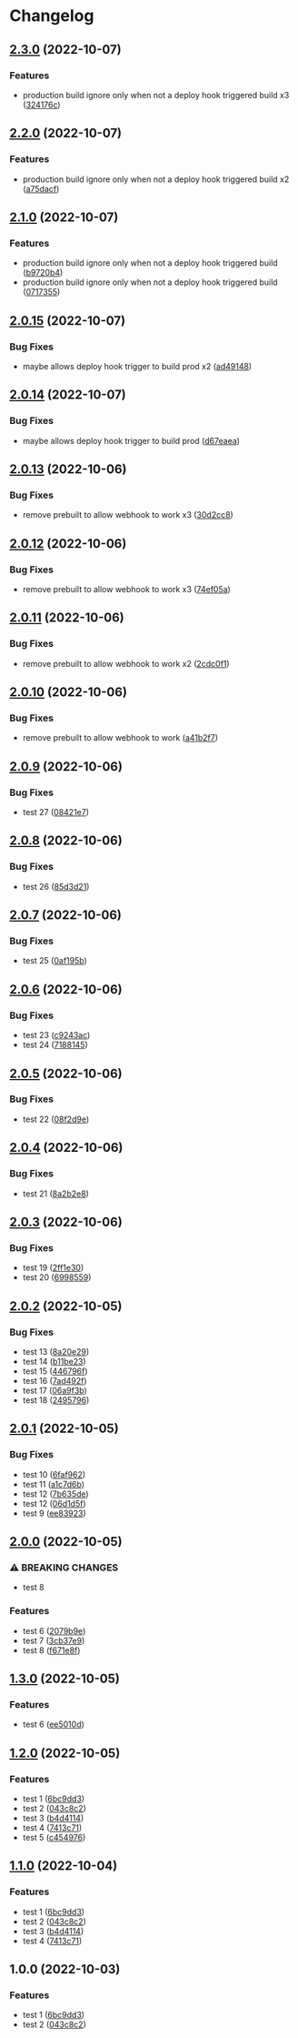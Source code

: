 # Changelog

## [2.3.0](https://github.com/srweeks/github-actions/compare/v2.2.0...v2.3.0) (2022-10-07)


### Features

* production build ignore only when not a deploy hook triggered build x3 ([324176c](https://github.com/srweeks/github-actions/commit/324176c422a319b7e4ba11238f4e9c5efc75f0e9))

## [2.2.0](https://github.com/srweeks/github-actions/compare/v2.1.0...v2.2.0) (2022-10-07)


### Features

* production build ignore only when not a deploy hook triggered build x2 ([a75dacf](https://github.com/srweeks/github-actions/commit/a75dacff59852b8bffff28f072ff79686cf0543d))

## [2.1.0](https://github.com/srweeks/github-actions/compare/v2.0.15...v2.1.0) (2022-10-07)


### Features

* production build ignore only when not a deploy hook triggered build ([b9720b4](https://github.com/srweeks/github-actions/commit/b9720b40489b6ede925cfe9f79fa5cef36e2933b))
* production build ignore only when not a deploy hook triggered build ([0717355](https://github.com/srweeks/github-actions/commit/07173559a2d0b13729d5eec7bdcdaf6ebfec0a08))

## [2.0.15](https://github.com/srweeks/github-actions/compare/v2.0.14...v2.0.15) (2022-10-07)


### Bug Fixes

* maybe allows deploy hook trigger to build prod x2 ([ad49148](https://github.com/srweeks/github-actions/commit/ad49148a84cabe29b90dd4a851c57b45f2300301))

## [2.0.14](https://github.com/srweeks/github-actions/compare/v2.0.13...v2.0.14) (2022-10-07)


### Bug Fixes

* maybe allows deploy hook trigger to build prod ([d67eaea](https://github.com/srweeks/github-actions/commit/d67eaeae3bf147363540de77a8f8c733fe2bc121))

## [2.0.13](https://github.com/srweeks/github-actions/compare/v2.0.12...v2.0.13) (2022-10-06)


### Bug Fixes

* remove prebuilt to allow webhook to work x3 ([30d2cc8](https://github.com/srweeks/github-actions/commit/30d2cc823029cf30fc6f02857e4e3815c320e3b8))

## [2.0.12](https://github.com/srweeks/github-actions/compare/v2.0.11...v2.0.12) (2022-10-06)


### Bug Fixes

* remove prebuilt to allow webhook to work x3 ([74ef05a](https://github.com/srweeks/github-actions/commit/74ef05afa5228a1bd46f790b1459620781329920))

## [2.0.11](https://github.com/srweeks/github-actions/compare/v2.0.10...v2.0.11) (2022-10-06)


### Bug Fixes

* remove prebuilt to allow webhook to work x2 ([2cdc0f1](https://github.com/srweeks/github-actions/commit/2cdc0f17bfd1e0cf27aca14550feb767eda2ce32))

## [2.0.10](https://github.com/srweeks/github-actions/compare/v2.0.9...v2.0.10) (2022-10-06)


### Bug Fixes

* remove prebuilt to allow webhook to work ([a41b2f7](https://github.com/srweeks/github-actions/commit/a41b2f72c39a13b1933d3f35ee8dbdae8b560bee))

## [2.0.9](https://github.com/srweeks/github-actions/compare/v2.0.8...v2.0.9) (2022-10-06)


### Bug Fixes

* test 27 ([08421e7](https://github.com/srweeks/github-actions/commit/08421e760d66a2b2a325c516b5e1d742b440c6b1))

## [2.0.8](https://github.com/srweeks/github-actions/compare/v2.0.7...v2.0.8) (2022-10-06)


### Bug Fixes

* test 26 ([85d3d21](https://github.com/srweeks/github-actions/commit/85d3d218cfdad736a1e8bc927c4007ae1f468907))

## [2.0.7](https://github.com/srweeks/github-actions/compare/v2.0.6...v2.0.7) (2022-10-06)


### Bug Fixes

* test 25 ([0af195b](https://github.com/srweeks/github-actions/commit/0af195bf7aecf1a5fe321f5e05075a358a31773e))

## [2.0.6](https://github.com/srweeks/github-actions/compare/v2.0.5...v2.0.6) (2022-10-06)


### Bug Fixes

* test 23 ([c9243ac](https://github.com/srweeks/github-actions/commit/c9243ac3ae8b6bab6cb39847af259c081579c85b))
* test 24 ([7188145](https://github.com/srweeks/github-actions/commit/7188145431b37c3dea8120a67d1427f7e7a6222e))

## [2.0.5](https://github.com/srweeks/github-actions/compare/v2.0.4...v2.0.5) (2022-10-06)


### Bug Fixes

* test 22 ([08f2d9e](https://github.com/srweeks/github-actions/commit/08f2d9e10f1776a0de716b6f7c147328edc14291))

## [2.0.4](https://github.com/srweeks/github-actions/compare/v2.0.3...v2.0.4) (2022-10-06)


### Bug Fixes

* test 21 ([8a2b2e8](https://github.com/srweeks/github-actions/commit/8a2b2e8cc573805ba7970f20697eb3cf83e1247f))

## [2.0.3](https://github.com/srweeks/github-actions/compare/v2.0.2...v2.0.3) (2022-10-06)


### Bug Fixes

* test 19 ([2ff1e30](https://github.com/srweeks/github-actions/commit/2ff1e304dad1ab6080b87bb810a2af5edf496ef4))
* test 20 ([6998559](https://github.com/srweeks/github-actions/commit/6998559ee14ad16abab2e6b6bff86c8163599308))

## [2.0.2](https://github.com/srweeks/github-actions/compare/v2.0.1...v2.0.2) (2022-10-05)


### Bug Fixes

* test 13 ([8a20e29](https://github.com/srweeks/github-actions/commit/8a20e29a69af8c0da23d93005ca2d244baee179b))
* test 14 ([b11be23](https://github.com/srweeks/github-actions/commit/b11be23c88a0c460408fa73a55019f3f1bf829bd))
* test 15 ([446796f](https://github.com/srweeks/github-actions/commit/446796ff7108285b9351e31aba19ccc28daa16e2))
* test 16 ([7ad492f](https://github.com/srweeks/github-actions/commit/7ad492f1bb31e9e3d5375ec0e237f52966304174))
* test 17 ([06a9f3b](https://github.com/srweeks/github-actions/commit/06a9f3bb8be4c1be5508ae3d663683fc7bff334a))
* test 18 ([2495796](https://github.com/srweeks/github-actions/commit/249579673cf16779d9a26cf112bd7d0ef640c830))

## [2.0.1](https://github.com/srweeks/github-actions/compare/v2.0.0...v2.0.1) (2022-10-05)


### Bug Fixes

* test 10 ([6faf962](https://github.com/srweeks/github-actions/commit/6faf962de063b568e3a6fe6e7dc02930d86eb66a))
* test 11 ([a1c7d6b](https://github.com/srweeks/github-actions/commit/a1c7d6b9fd9674c6dbd660587a45bcb2d884ae88))
* test 12 ([7b635de](https://github.com/srweeks/github-actions/commit/7b635deb68bba932ee547d5d0191027203ec9528))
* test 12 ([06d1d5f](https://github.com/srweeks/github-actions/commit/06d1d5f58b357c6df1440867bdcf3c0ac6162bb8))
* test 9 ([ee83923](https://github.com/srweeks/github-actions/commit/ee83923e46114ad1f508f718aaff0eee319fac81))

## [2.0.0](https://github.com/srweeks/github-actions/compare/v1.3.0...v2.0.0) (2022-10-05)


### ⚠ BREAKING CHANGES

* test 8

### Features

* test 6 ([2079b9e](https://github.com/srweeks/github-actions/commit/2079b9e866533d6702982f2c96939875c0f09761))
* test 7 ([3cb37e9](https://github.com/srweeks/github-actions/commit/3cb37e90a1043a32333d08b966168eceae0e526b))
* test 8 ([f671e8f](https://github.com/srweeks/github-actions/commit/f671e8ff7bb2f5abee27674848d144131149f347))

## [1.3.0](https://github.com/srweeks/github-actions/compare/v1.2.0...v1.3.0) (2022-10-05)


### Features

* test 6 ([ee5010d](https://github.com/srweeks/github-actions/commit/ee5010d96fc795141e5460748fe11fce62e92e23))

## [1.2.0](https://github.com/srweeks/github-actions/compare/v1.1.0...v1.2.0) (2022-10-05)


### Features

* test 1 ([6bc9dd3](https://github.com/srweeks/github-actions/commit/6bc9dd3a2e142cff5898d1cd609641794aec613a))
* test 2 ([043c8c2](https://github.com/srweeks/github-actions/commit/043c8c2aa233ac7ac61445e384e10c043f2be929))
* test 3 ([b4d4114](https://github.com/srweeks/github-actions/commit/b4d4114e0bf01a7416827bd67af0a3bdcb86fa95))
* test 4 ([7413c71](https://github.com/srweeks/github-actions/commit/7413c71ea8749325e9b4ba1ade0ae14c632ddc9a))
* test 5 ([c454976](https://github.com/srweeks/github-actions/commit/c454976b0100543bac1682601d6d2af08fd2a993))

## [1.1.0](https://github.com/srweeks/github-actions/compare/v1.0.0...v1.1.0) (2022-10-04)


### Features

* test 1 ([6bc9dd3](https://github.com/srweeks/github-actions/commit/6bc9dd3a2e142cff5898d1cd609641794aec613a))
* test 2 ([043c8c2](https://github.com/srweeks/github-actions/commit/043c8c2aa233ac7ac61445e384e10c043f2be929))
* test 3 ([b4d4114](https://github.com/srweeks/github-actions/commit/b4d4114e0bf01a7416827bd67af0a3bdcb86fa95))
* test 4 ([7413c71](https://github.com/srweeks/github-actions/commit/7413c71ea8749325e9b4ba1ade0ae14c632ddc9a))

## 1.0.0 (2022-10-03)


### Features

* test 1 ([6bc9dd3](https://github.com/srweeks/github-actions/commit/6bc9dd3a2e142cff5898d1cd609641794aec613a))
* test 2 ([043c8c2](https://github.com/srweeks/github-actions/commit/043c8c2aa233ac7ac61445e384e10c043f2be929))

